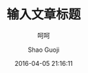 ---
layout:     post
title:      输入文章标题
subtitle:   呵呵
date:       2016-04-05 21:16:11 
author:     Shao Guoji
header-img: 
catalog:    true
tag:
    - 
---